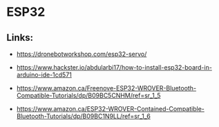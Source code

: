 # ESP32

## Links:
- https://dronebotworkshop.com/esp32-servo/
- https://www.hackster.io/abdularbi17/how-to-install-esp32-board-in-arduino-ide-1cd571

- https://www.amazon.ca/Freenove-ESP32-WROVER-Bluetooth-Compatible-Tutorials/dp/B09BC5CNHM/ref=sr_1_5
- https://www.amazon.ca/ESP32-WROVER-Contained-Compatible-Bluetooth-Tutorials/dp/B09BC1N9LL/ref=sr_1_6